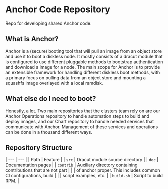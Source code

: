 # Anchor Code Repository

Repo for developing shared Anchor code.

## What is Anchor?

Anchor is a (secure) booting tool that will pull an image from an object store
and use it to boot a diskless node. It mostly consists of a dracut module that
is configured to use different pluggable methods to bootstrap authentication
and download a image for a node. The main scope for Anchor is to provide an
extensible framework for handling different diskless boot methods, with a
primary focus on pulling data from an object store and mounting a squashfs
image overlayed with a local ramdisk.

## What else do I need to boot?

Honestly, a lot. Two main repositories that the clusters team rely on are our
Anchor Operations repository to handle automation steps to build and deploy
images, and our Chart repository to handle needed services that communicate
with Anchor. Management of these services and operations can be done in a
thousand different ways.

## Repository Structure

| ---        | ---                                                             |
| Path       | Feature                                                         |
| `src`      | Dracut module source directory                                  |
| `doc`      | Documentation pages                                             |
| `contrib`  | Auxiliary directory containing contributions that are not part  |
|            | of anchor proper. This includes common CI configurations, build |
|            | script examples, etc.                                           |
| `build.sh` | Script to build RPM.                                            |
